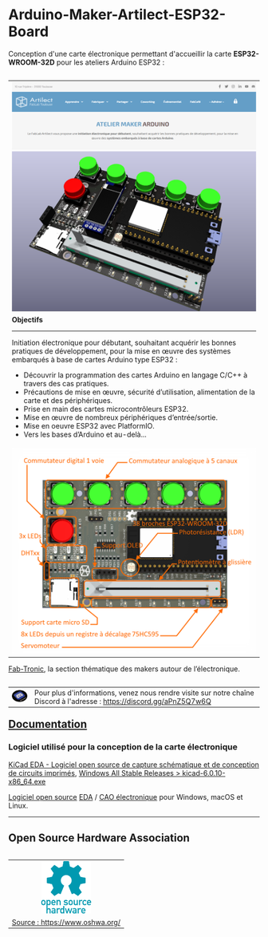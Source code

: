 # Arduino-Maker-Artilect-ESP32-Board

Conception d'une carte électronique permettant d'accueillir la carte **ESP32-WROOM-32D** pour les ateliers Arduino ESP32 :

<!--
![Arduino-Maker-Artilect](/Images/Arduino-Maker-Artilect-Web.png)
-->
<html>
<table align='left' border='0' cellpadding='0'>
<tr class="noBorder">
<td>
<div style="margin: 0 auto; text-align: center">
<a href="https://artilect.fr/apprendre/1-c-ateliers-et-formations-arduino/" title="Arduino-Maker-Artilect" target="_blank"><img src="Images/Arduino-Maker-Artilect-Web.png" width="850"></a>
<a href="Images/Carte-AMA-ESP32-OLED.png" title="Carte-AMA-ESP32-OLED" target="_blank"><img src="Images/Carte-AMA-ESP32-OLED.png" width="850"></a>
</div>
</td>
</tr>
<tr class="noBorder">
<td>
<b>Objectifs</b><br /><hr>
Initiation électronique pour débutant, souhaitant acquérir les bonnes pratiques de développement, pour la mise en œuvre des systèmes embarqués à base de cartes Arduino type ESP32 :<br />
<ul>
  <li>Découvrir la programmation des cartes Arduino en langage C/C++ à travers des cas pratiques.</li>
  <li>Précautions de mise en œuvre, sécurité d’utilisation, alimentation de la carte et des périphériques.</li>
  <li>Prise en main des cartes microcontrôleurs ESP32.</li>
  <li>Mise en œuvre de nombreux périphériques d’entrée/sortie.</li>
  <li>Mise en oeuvre ESP32 avec PlatformIO.</li>
  <li>Vers les bases d’Arduino et au-delà...</li>
</ul>
</td>
</tr>
<tr class="noBorder">
<td>
<div style="margin: 0 auto; text-align: center">
<a href="Images/Carte-AMA-ESP32-Legende.png" title="Carte-AMA-ESP32-Legende" target="_blank"><img src="Images/Carte-AMA-ESP32-Legende.png" width="850"></a>
</div>
</td>
</tr>
</table>
</p>
<hr>
<br />
</html>

[Fab-Tronic](https://artilect.fr/fabtronic/), la section thématique des makers autour de l’électronique.

<html>
<p>
<table align='left' border='0' cellpadding='0'>
<tr class="noBorder">
<td><a href="https://discord.gg/aPnZ5Q7w6Q" title="Venez nous rendre visite sur notre chaîne Discord" target="_blank"><img src="Images/logo-discord.png" width="80" border="0"></a></td>
<td>Pour plus d'informations, venez nous rendre visite sur notre chaîne Discord à l'adresse : <a href="https://discord.gg/aPnZ5Q7w6Q">https://discord.gg/aPnZ5Q7w6Q</a></td>
</tr>
</table>
</p>
<hr>
<br />
</html>

---

## [Documentation](Docs/README.md)

### Logiciel utilisé pour la conception de la carte électronique

[KiCad EDA - Logiciel open source de capture schématique et de conception de circuits imprimés](https://kicad.org/), [Windows All Stable Releases > kicad-6.0.10-x86_64.exe](https://downloads.kicad.org/kicad/windows/explore/stable)

[Logiciel open source](https://fr.wikipedia.org/wiki/Open_source) [EDA](https://fr.wikipedia.org/wiki/Conception_assist%C3%A9e_par_ordinateur_pour_l%27%C3%A9lectronique) / [CAO électronique](https://en.wikipedia.org/wiki/Comparison_of_EDA_software) pour Windows, macOS et Linux.

---

## Open Source Hardware Association

<!-- ![oshw-logo](oshw-logo-200-px.png) -->

<html>
<div style="margin: 0 auto; text-align: left">
<table align='left' border='0' cellpadding='0'>
<tr class="noBorder">
<td align='center' border='0'><a href="https://www.oshwa.org/open-source-hardware-logo/"><img src="Images/oshw-logo.png" width="100"></a></td>
<tr class="noBorder">
<td align='center' border='0'><a href="https://www.oshwa.org/" title="" target="_blank">Source : https://www.oshwa.org/</a></td>
</tr>
</table>
</div>
</html>
